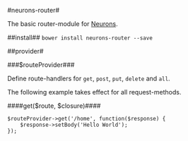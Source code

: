 #neurons-router#

The basic router-module for [Neurons](https://github.com/platdesign/Neurons).

##install##
`bower install neurons-router --save`

##provider#

###$routeProvider###

Define route-handlers for `get`, `post`, `put`, `delete` and `all`.

The following example takes effect for all request-methods.

####get($route, $closure)####

	$routeProvider->get('/home', function($response) {
		$response->setBody('Hello World');
	});

